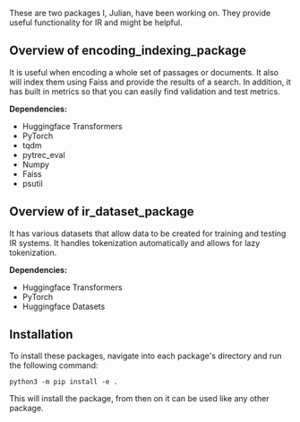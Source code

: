 These are two packages I, Julian, have been working on. They provide useful functionality for IR and might be helpful.

## Overview of encoding_indexing_package

It is useful when encoding a whole set of passages or documents. It also will index them using Faiss and provide the results of a search. In addition, it has built in metrics so that you can easily find validation and test metrics.

**Dependencies:**
 - Huggingface Transformers
 - PyTorch
 - tqdm
 - pytrec_eval
 - Numpy
 - Faiss
 - psutil

## Overview of ir_dataset_package

It has various datasets that allow data to be created for training and testing IR systems. It handles tokenization automatically and allows for lazy tokenization.

**Dependencies:**
 - Huggingface Transformers
 - PyTorch
 - Huggingface Datasets

## Installation
To install these packages, navigate into each package's directory and run the following command:

    python3 -m pip install -e .
This will install the package, from then on it can be used like any other package.
